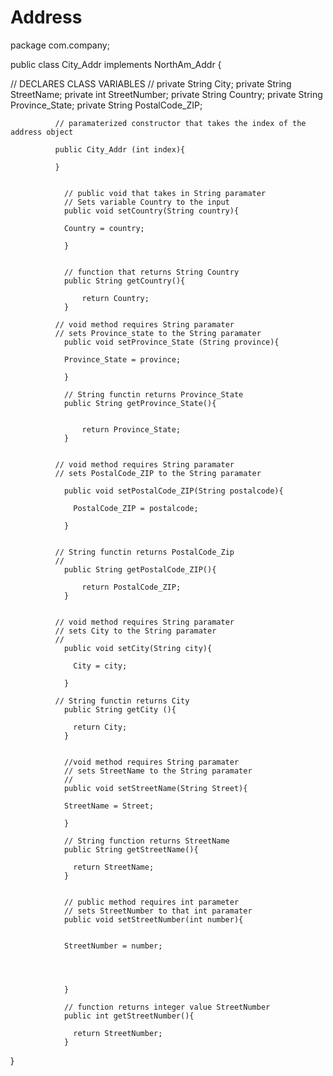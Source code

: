 # Address

package com.company;

public class City_Addr implements NorthAm_Addr {


// DECLARES CLASS VARIABLES 
//
  private String City;
  private  String StreetName;
  private int StreetNumber;
  private String Country;
  private String Province_State;
  private String PostalCode_ZIP;


              // paramaterized constructor that takes the index of the address object 
              
              public City_Addr (int index){

              }
              

                // public void that takes in String paramater
                // Sets variable Country to the input
                public void setCountry(String country){

                Country = country;

                }

                
                // function that returns String Country
                public String getCountry(){

                    return Country;
                }

              // void method requires String paramater
              // sets Province_state to the String paramater
                public void setProvince_State (String province){

                Province_State = province;
                
                }
                
                // String functin returns Province_State
                public String getProvince_State(){


                    return Province_State;
                }


              // void method requires String paramater
              // sets PostalCode_ZIP to the String paramater
              
                public void setPostalCode_ZIP(String postalcode){

                  PostalCode_ZIP = postalcode;

                }
          
          
              // String functin returns PostalCode_Zip
              //
                public String getPostalCode_ZIP(){

                    return PostalCode_ZIP;
                }

              
              // void method requires String paramater
              // sets City to the String paramater
              //
                public void setCity(String city){

                  City = city;

                }

              // String functin returns City
                public String getCity (){

                  return City;
                }


                //void method requires String paramater
                // sets StreetName to the String paramater
                //
                public void setStreetName(String Street){

                StreetName = Street;

                }

                // String function returns StreetName
                public String getStreetName(){

                  return StreetName;
                }


                // public method requires int parameter
                // sets StreetNumber to that int paramater
                public void setStreetNumber(int number){


                StreetNumber = number;




                }

                // function returns integer value StreetNumber
                public int getStreetNumber(){

                  return StreetNumber;
                }












}
